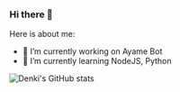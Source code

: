 ### Hi there 👋


Here is about me:

- 🔭 I’m currently working on Ayame Bot
- 🌱 I’m currently learning NodeJS, Python

![Denki's GitHub stats](https://github-readme-stats.vercel.app/api?username=ItzDenkiRepo&show_icons=true&theme=tokyonight)
